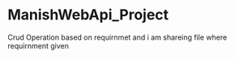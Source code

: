 # ManishWebApi_Project
Crud Operation based on requirnmet and i am shareing file where requirnment given

